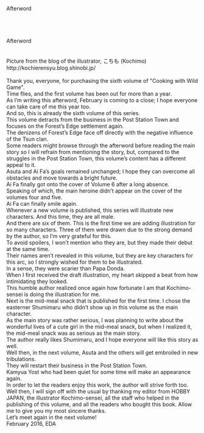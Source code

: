 <br/>
<br/>
Afterword<br/>
<br/>
<br/>
<br/>
<br/>
Afterword<br/>
<br/>
<br/>
Picture from the blog of the illustrator, こちも (Kochimo) http://kochierensyu.blog.shinobi.jp/<br/>
<br/>
Thank you, everyone, for purchasing the sixth volume of "Cooking with Wild Game".<br/>
Time flies, and the first volume has been out for more than a year.<br/>
As I’m writing this afterword, February is coming to a close; I hope everyone can take care of me this year too.<br/>
And so, this is already the sixth volume of this series.<br/>
This volume detracts from the business in the Post Station Town and focuses on the Forest’s Edge settlement again.<br/>
The denizens of Forest’s Edge face off directly with the negative influence of the Tsun clan.<br/>
Some readers might browse through the afterword before reading the main story so I will refrain from mentioning the story, but, compared to the struggles in the Post Station Town, this volume’s content has a different appeal to it.<br/>
Asuta and Ai Fa’s goals remained unchanged; I hope they can overcome all obstacles and move towards a bright future.<br/>
Ai Fa finally got onto the cover of Volume 6 after a long absence.<br/>
Speaking of which, the main heroine didn’t appear on the cover of the volumes four and five.<br/>
Ai Fa can finally smile again.<br/>
Whenever a new volume is published, this series will illustrate new characters. And this time, they are all male.<br/>
And there are six of them. This is the first time we are adding illustration for so many characters. Three of them were drawn due to the strong demand by the author, so I’m very grateful for this.<br/>
To avoid spoilers, I won’t mention who they are, but they made their debut at the same time.<br/>
Their names aren’t revealed in this volume, but they are key characters for this arc, so I strongly wished for them to be illustrated.<br/>
In a sense, they were scarier than Papa Donda.<br/>
When I first received the draft illustration, my heart skipped a beat from how intimidating they looked.<br/>
This humble author realized once again how fortunate I am that Kochimo-sensei is doing the illustration for me.<br/>
Next is the mid-meal snack that is published for the first time. I chose the easterner Shumimaru who didn’t show up in this volume as the main character.<br/>
As the main story was rather serious, I was planning to write about the wonderful lives of a cute girl in the mid-meal snack, but when I realized it, the mid-meal snack was as serious as the main story.<br/>
The author really likes Shumimaru, and I hope everyone will like this story as well.<br/>
Well then, in the next volume, Asuta and the others will get embroiled in new tribulations.<br/>
They will restart their business in the Post Station Town.<br/>
Kamyua Yost who had been quiet for some time will make an appearance again.<br/>
In order to let the readers enjoy this work, the author will strive forth too.<br/>
Well then, I will sign off with the usual by thanking my editor from HOBBY JAPAN, the illustrator Kochimo-sensei, all the staff who helped in the publishing of this volume, and all the readers who bought this book. Allow me to give you my most sincere thanks.<br/>
Let’s meet again in the next volume!<br/>
February 2016, EDA<br/>
<br/>
<br/>
